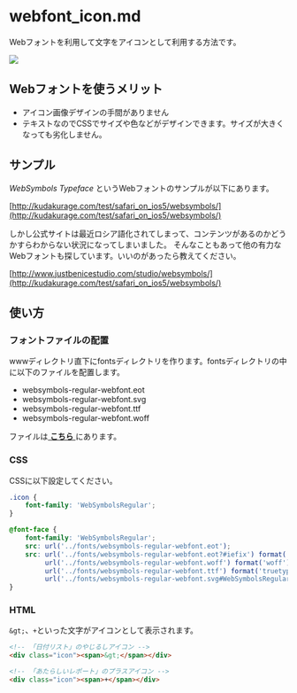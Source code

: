 # webfont_icon.md

Webフォントを利用して文字をアイコンとして利用する方法です。

<img src="https://github.com/FLECT-DEV-TEAM/phonegap-dev/blob/master/document/tips/webfont_icon.img01.png?raw=true">

## Webフォントを使うメリット

* アイコン画像デザインの手間がありません
* テキストなのでCSSでサイズや色などがデザインできます。サイズが大きくなっても劣化しません。

## サンプル

_WebSymbols Typeface_ というWebフォントのサンプルが以下にあります。

[http://kudakurage.com/test/safari_on_ios5/websymbols/](http://kudakurage.com/test/safari_on_ios5/websymbols/)

しかし公式サイトは最近ロシア語化されてしまって、コンテンツがあるのかどうかすらわからない状況になってしまいました。
そんなこともあって他の有力なWebフォントも探しています。いいのがあったら教えてください。

[http://www.justbenicestudio.com/studio/websymbols/](http://kudakurage.com/test/safari_on_ios5/websymbols/)

## 使い方

### フォントファイルの配置

wwwディレクトリ直下にfontsディレクトリを作ります。fontsディレクトリの中に以下のファイルを配置します。

* websymbols-regular-webfont.eot
* websymbols-regular-webfont.svg
* websymbols-regular-webfont.ttf
* websymbols-regular-webfont.woff

ファイルは[ __こちら__ ](https://github.com/FLECT-DEV-TEAM/phonegap-dev/tree/master/blank/www/fonts)にあります。

### CSS

CSSに以下設定してください。

```css
.icon {
    font-family: 'WebSymbolsRegular';
}

@font-face {
    font-family: 'WebSymbolsRegular';
    src: url('../fonts/websymbols-regular-webfont.eot');
    src: url('../fonts/websymbols-regular-webfont.eot?#iefix') format('embedded-opentype'),
         url('../fonts/websymbols-regular-webfont.woff') format('woff'),
         url('../fonts/websymbols-regular-webfont.ttf') format('truetype'),
         url('../fonts/websymbols-regular-webfont.svg#WebSymbolsRegular') format('svg');
}
```

### HTML

`&gt;`、`+`といった文字がアイコンとして表示されます。

```html
<!-- 「日付リスト」のやじるしアイコン -->
<div class="icon"><span>&gt;</span></div>

<!-- 「あたらしいレポート」のプラスアイコン -->
<div class="icon"><span>+</span></div>
```
